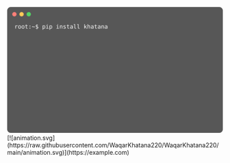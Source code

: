 <picture>
<img src="https://github.com/WaqarKhatana220/WaqarKhatana220/blob/main/animation.svg" alt="Animation SVG">
</picture>
[![animation.svg](https://raw.githubusercontent.com/WaqarKhatana220/WaqarKhatana220/main/animation.svg)](https://example.com)
